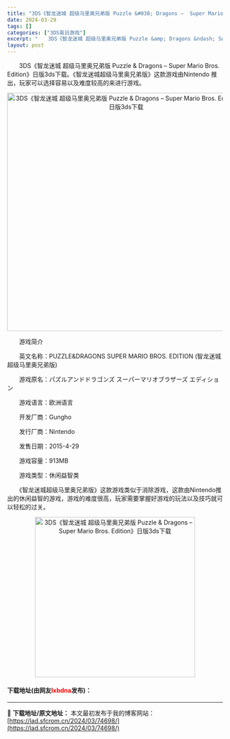 ```yaml
---
title: "3DS《智龙迷城 超级马里奥兄弟版 Puzzle &#038; Dragons –  Super Mario Bros. Edition》日版3ds下载"
date: 2024-03-29
tags: []
categories: ["3DS英日游戏"]
excerpt: "　　3DS《智龙迷城 超级马里奥兄弟版 Puzzle &amp; Dragons &ndash; Super Mario Bros. Edition》日版3ds下载。《智龙迷城超级马里奥兄弟版》这款游戏由Nintendo 推出，玩家可以选择容易以及难度较高的来进行游戏。 　　游戏简介 　　英文名称：&hellip;"
layout: post
---
```


 <p>　　3DS《智龙迷城 超级马里奥兄弟版 Puzzle &amp; Dragons &ndash; Super Mario Bros. Edition》日版3ds下载。《智龙迷城超级马里奥兄弟版》这款游戏由Nintendo 推出，玩家可以选择容易以及难度较高的来进行游戏。</p> <p align="center"><img align="" border="0" src="https://lad.sfcrom.cn/wp-content/uploads/2024/03/20240329_66062de4144e3.jpg" width="556" alt="3DS《智龙迷城 超级马里奥兄弟版 Puzzle &amp; Dragons –  Super Mario Bros. Edition》日版3ds下载" /></p> <p>　　游戏简介</p> <p>　　英文名称：PUZZLE&amp;DRAGONS SUPER MARIO BROS. EDITION (智龙迷城超级马里奥兄弟版)</p> <p>　　游戏原名：パズルアンドドラゴンズ スーパーマリオブラザーズ エディション</p> <p>　　游戏语言：欧洲语言</p> <p>　　开发厂商：Gungho</p> <p>　　发行厂商：Nintendo</p> <p>　　发售日期：2015-4-29</p> <p>　　游戏容量：913MB</p> <p>　　游戏类型：休闲益智类</p> <p>　　《智龙迷城超级马里奥兄弟版》这款游戏类似于消除游戏，这款由Nintendo推出的休闲益智的游戏，游戏的难度很高，玩家需要掌握好游戏的玩法以及技巧就可以轻松的过关。</p> <p align="center"><img align="" border="0" src="https://lad.sfcrom.cn/wp-content/uploads/2024/03/20240329_66062de508485.png" width="374" alt="3DS《智龙迷城 超级马里奥兄弟版 Puzzle &amp; Dragons –  Super Mario Bros. Edition》日版3ds下载" /></p> <p><h4>下载地址(由网友<font color="red">lxbdna</font>发布)：</h4></p> 

---
📖 **下载地址/原文地址：** 本文最初发布于我的博客网站：[https://lad.sfcrom.cn/2024/03/74698/](https://lad.sfcrom.cn/2024/03/74698/)
